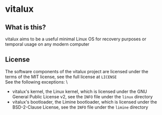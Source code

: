 # vitalux
## What is this?
vitalux aims to be a useful minimal Linux OS for recovery purposes or temporal usage on any modern computer
## License
The software components of the vitalux project are licensed under the terms of the MIT license, see the full license at ``LICENSE`` \
See the following exceptions: \
- vitalux's kernel, the Linux kernel, which is licensed under the GNU General Public License v2, see the ``INFO`` file under the ``linux`` directory
- vitalux's bootloader, the Limine bootloader, which is licensed under the BSD-2-Clause License, see the ``INFO`` file under the ``limine`` directory
